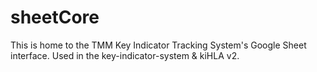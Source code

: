 # sheetCore
 This is home to the TMM Key Indicator Tracking System's Google Sheet interface.  Used in the key-indicator-system & kiHLA v2.

